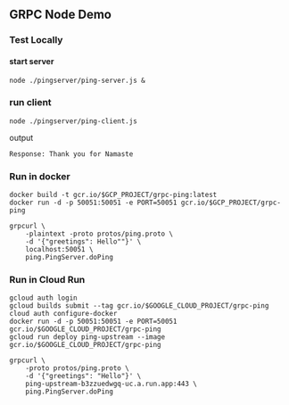 ## GRPC Node Demo

### Test Locally
#### start server 
```
node ./pingserver/ping-server.js &
```

### run client 
```
node ./pingserver/ping-client.js
```
output 
```
Response: Thank you for Namaste
```

### Run in docker

```
docker build -t gcr.io/$GCP_PROJECT/grpc-ping:latest
docker run -d -p 50051:50051 -e PORT=50051 gcr.io/$GCP_PROJECT/grpc-ping          
```

```
grpcurl \                                                                                        
    -plaintext -proto protos/ping.proto \
    -d '{"greetings": Hello""}' \
    localhost:50051 \
    ping.PingServer.doPing
```

### Run in Cloud Run
```
gcloud auth login 
gcloud builds submit --tag gcr.io/$GOOGLE_CLOUD_PROJECT/grpc-ping
cloud auth configure-docker
docker run -d -p 50051:50051 -e PORT=50051 gcr.io/$GOOGLE_CLOUD_PROJECT/grpc-ping
gcloud run deploy ping-upstream --image gcr.io/$GOOGLE_CLOUD_PROJECT/grpc-ping
```
```
grpcurl \                                                                                        
    -proto protos/ping.proto \           
    -d '{"greetings": "Hello"}' \
    ping-upstream-b3zzuedwgq-uc.a.run.app:443 \
    ping.PingServer.doPing
```